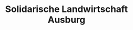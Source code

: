 ---
title: "Solidarische Landwirtschaft Ausburg"
url: /augsburg/solidarische-landwirtschaft-ausburg/
shop: Gemüse & Obst
---